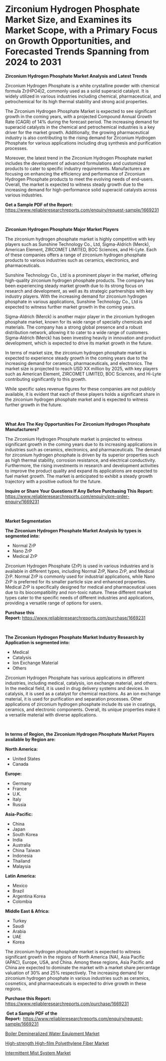 <p><h1>Zirconium Hydrogen Phosphate Market Size, and Examines its Market Scope, with a Primary Focus on Growth Opportunities, and Forecasted Trends Spanning from 2024 to 2031</h1></p><p><strong>Zirconium Hydrogen Phosphate Market Analysis and Latest Trends</strong></p>
<p><p>Zirconium Hydrogen Phosphate is a white crystalline powder with chemical formula Zr(HPO4)2, commonly used as a solid superacid catalyst. It is widely utilized in various industries including chemical, pharmaceutical, and petrochemical for its high thermal stability and strong acid properties.</p><p>The Zirconium Hydrogen Phosphate Market is expected to see significant growth in the coming years, with a projected Compound Annual Growth Rate (CAGR) of 14% during the forecast period. The increasing demand for superacid catalysts in the chemical and petrochemical industries is a key driver for the market growth. Additionally, the growing pharmaceutical industry is also contributing to the rising demand for Zirconium Hydrogen Phosphate for various applications including drug synthesis and purification processes.</p><p>Moreover, the latest trend in the Zirconium Hydrogen Phosphate market includes the development of advanced formulations and customized products to cater to specific industry requirements. Manufacturers are focusing on enhancing the efficiency and performance of Zirconium Hydrogen Phosphate products to meet the evolving needs of end-users. Overall, the market is expected to witness steady growth due to the increasing demand for high-performance solid superacid catalysts across various industries.</p></p>
<p><strong>Get a Sample PDF of the Report:&nbsp;</strong> <a href="https://www.reliableresearchreports.com/enquiry/request-sample/1669231">https://www.reliableresearchreports.com/enquiry/request-sample/1669231</a></p>
<p>&nbsp;</p>
<p><strong>Zirconium Hydrogen Phosphate Major Market Players</strong></p>
<p><p>The zirconium hydrogen phosphate market is highly competitive with key players such as Sunshine Technology Co., Ltd, Sigma-Aldrich (Merck), American Element, ZIRCOMET LIMITED, BOC Sciences, and Hi-Lyte. Each of these companies offers a range of zirconium hydrogen phosphate products to various industries such as ceramics, electronics, and pharmaceuticals.</p><p>Sunshine Technology Co., Ltd is a prominent player in the market, offering high-quality zirconium hydrogen phosphate products. The company has been experiencing steady market growth due to its strong focus on research and development, as well as its strategic partnerships with key industry players. With the increasing demand for zirconium hydrogen phosphate in various applications, Sunshine Technology Co., Ltd is expected to witness further market growth in the coming years.</p><p>Sigma-Aldrich (Merck) is another major player in the zirconium hydrogen phosphate market, known for its wide range of specialty chemicals and materials. The company has a strong global presence and a robust distribution network, allowing it to cater to a wide range of customers. Sigma-Aldrich (Merck) has been investing heavily in innovation and product development, which is expected to drive its market growth in the future.</p><p>In terms of market size, the zirconium hydrogen phosphate market is expected to experience steady growth in the coming years due to the increasing demand for ceramics, pharmaceuticals, and electronics. The market size is projected to reach USD XX million by 2025, with key players such as American Element, ZIRCOMET LIMITED, BOC Sciences, and Hi-Lyte contributing significantly to this growth.</p><p>While specific sales revenue figures for these companies are not publicly available, it is evident that each of these players holds a significant share in the zirconium hydrogen phosphate market and is expected to witness further growth in the future.</p></p>
<p>&nbsp;</p>
<p><strong>What Are The Key Opportunities For Zirconium Hydrogen Phosphate Manufacturers?</strong></p>
<p><p>The Zirconium Hydrogen Phosphate market is projected to witness significant growth in the coming years due to its increasing applications in industries such as ceramics, electronics, and pharmaceuticals. The demand for zirconium hydrogen phosphate is driven by its superior properties such as high thermal stability, corrosion resistance, and electrical conductivity. Furthermore, the rising investments in research and development activities to improve the product quality and expand its applications are expected to fuel market growth. The market is anticipated to exhibit a steady growth trajectory with a positive outlook for the future.</p></p>
<p><strong>Inquire or Share Your Questions If Any Before Purchasing This Report:</strong> <a href="https://www.reliableresearchreports.com/enquiry/pre-order-enquiry/1669231">https://www.reliableresearchreports.com/enquiry/pre-order-enquiry/1669231</a></p>
<p>&nbsp;</p>
<p><strong>Market Segmentation</strong></p>
<p><strong>The Zirconium Hydrogen Phosphate Market Analysis by types is segmented into:</strong></p>
<p><ul><li>Normal ZrP</li><li>Nano ZrP</li><li>Medical ZrP</li></ul></p>
<p><p>Zirconium Hydrogen Phosphate (ZrP) is used in various industries and is available in different types, including Normal ZrP, Nano ZrP, and Medical ZrP. Normal ZrP is commonly used for industrial applications, while Nano ZrP is preferred for its smaller particle size and enhanced properties. Medical ZrP is specifically designed for medical and pharmaceutical uses due to its biocompatibility and non-toxic nature. These different market types cater to the specific needs of different industries and applications, providing a versatile range of options for users.</p></p>
<p><strong>Purchase this Report:&nbsp;</strong><a href="https://www.reliableresearchreports.com/purchase/1669231">https://www.reliableresearchreports.com/purchase/1669231</a></p>
<p>&nbsp;</p>
<p><strong>The Zirconium Hydrogen Phosphate Market Industry Research by Application is segmented into:</strong></p>
<p><ul><li>Medical</li><li>Catalysis</li><li>Ion Exchange Material</li><li>Others</li></ul></p>
<p><p>Zirconium Hydrogen Phosphate has various applications in different industries, including medical, catalysis, ion exchange material, and others. In the medical field, it is used in drug delivery systems and devices. In catalysis, it is used as a catalyst for chemical reactions. As an ion exchange material, it is used for purification and separation processes. Other applications of zirconium hydrogen phosphate include its use in coatings, ceramics, and electronic components. Overall, its unique properties make it a versatile material with diverse applications.</p></p>
<p>&nbsp;</p>
<p><strong>In terms of Region, the Zirconium Hydrogen Phosphate Market Players available by Region are:</strong></p>
<p>
    <p> <strong> North America: </strong>
        <ul>
            <li>United States</li>
            <li>Canada</li>
        </ul>
        </p> 
    <p> <strong> Europe: </strong>
        <ul>
            <li>Germany</li>
            <li>France</li>
            <li>U.K.</li>
            <li>Italy</li>
            <li>Russia</li>
        </ul>
        </p> 
    <p> <strong> Asia-Pacific: </strong>
        <ul>
            <li>China</li>
            <li>Japan</li>
            <li>South Korea</li>
            <li>India</li>
            <li>Australia</li>
            <li>China Taiwan</li>
            <li>Indonesia</li>
            <li>Thailand</li>
            <li>Malaysia</li>
        </ul>
        </p> 
    <p> <strong> Latin America: </strong>
        <ul>
            <li>Mexico</li>
            <li>Brazil</li>
            <li>Argentina Korea</li>
            <li>Colombia</li>
        </ul>
        </p> 
    <p> <strong> Middle East & Africa: </strong>
        <ul>
            <li>Turkey</li>
            <li>Saudi</li>
            <li>Arabia</li>
            <li>UAE</li>
            <li>Korea</li>
        </ul>
    </p>
    </p>
<p><p>The zirconium hydrogen phosphate market is expected to witness significant growth in the regions of North America (NA), Asia Pacific (APAC), Europe, USA, and China. Among these regions, Asia Pacific and China are expected to dominate the market with a market share percentage valuation of 30% and 25% respectively. The increasing demand for zirconium hydrogen phosphate in various industries such as ceramics, cosmetics, and pharmaceuticals is expected to drive growth in these regions.</p></p>
<p><strong>Purchase this Report: </strong><a href="https://www.reliableresearchreports.com/purchase/1669231">https://www.reliableresearchreports.com/purchase/1669231</a></p>
<p>&nbsp;<strong>Get a Sample PDF of the Report:&nbsp;&nbsp;</strong><a href="https://www.reliableresearchreports.com/enquiry/request-sample/1669231">https://www.reliableresearchreports.com/enquiry/request-sample/1669231</a></p>
<p><strong></strong></p>
<p><p><a href="https://view.publitas.com/reportprime-1/insights-into-boiler-demineralized-water-equipment-market-size-analysing-market-share-trends-and-growth-from-2023-to-2030/">Boiler Demineralized Water Equipment Market</a></p><p><a href="https://view.publitas.com/reportprime-1/high-strength-high-film-polyethylene-fiber-market-insights-market-players-and-forecast-till-2030/">High-strength High-film Polyethylene Fiber Market</a></p><p><a href="https://view.publitas.com/reportprime-1/intermittent-mist-system-market-size-market-share-and-global-market-analysis-report-2023-2030/">Intermittent Mist System Market</a></p></p>